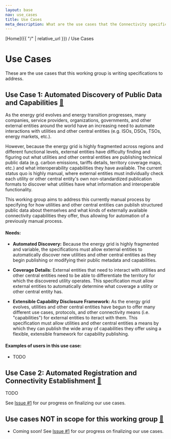 ```yaml
---
layout: base
nav: use_cases
title: Use Cases
meta_description: What are the use cases that the Connectivity specifications this working group is trying to address?
---
```

[Home]({{ "/" | relative_url }}) / Use Cases

# Use Cases

These are the use cases that this working group is writing specifications to address.


## Use Case 1: Automated Discovery of Public Data and Capabilities <a id="automated-dicsovery" href="#automated-dicsovery" class="permalink">🔗</a>

As the energy grid evolves and energy transition progresses, many companies, service providers, organizations, governments, and other external entities around the world have an increasing need to automate interactions with utilities and other central entities (e.g. ISOs, DSOs, TSOs, energy markets, etc.).

However, because the energy grid is highly fragmented across regions and different functional levels, external entities have difficulty finding and figuring out what utilities and other central entities are publishing technical public data (e.g. carbon emissions, tariffs details, territory coverage maps, etc.) and what interoperability capabilities they have available. The current status quo is highly manual, where external entities must individually check each utility or other central entity's own non-standardized publication formats to discover what utilities have what information and interoperable functionality.

This working group aims to address this currently manual process by specifying for how utilities and other central entities can publish structured public data about themselves and what kinds of externally available connectivity capabilities they offer, thus allowing for automation of a previously manual process.

#### Needs:

* **Automated Discovery:**
Because the energy grid is highly fragmented and variable, the specifications must allow external entities to automatically discover new utilities and other central entities as they begin publishing or modifying their public metadata and capabilities.

* **Coverage Details:**
External entities that need to interact with utilities and other central entities need to be able to differentiate the territory for which the discovered utility operates. This specification must allow external entities to automatically determine what coverage a utility or other central entity has.

* **Extensible Capability Disclosure Framework:**
As the energy grid evolves, utilities and other central entities have begun to offer many different use cases, protocols, and other connectivity means (i.e. "capabilities") for external entities to iteract with them. This specification must allow utilities and other central entities a means by which they can publish the wide array of capabilities they offer using a flexible, extensible framework for capability publishing.

#### Examples of users in this use case:

* TODO

## Use Case 2: Automated Registration and Connectivity Establishment <a id="automated-connectivity" href="#automated-connectivity" class="permalink">🔗</a>

TODO

See [Issue #1](https://github.com/carbon-data-specification/Connectivity/issues/1) for our progress on finalizing our use cases.

## Use cases NOT in scope for this working group <a id="not-in-scope" href="#not-in-scope" class="permalink">🔗</a>

* Coming soon! See [Issue #1](https://github.com/carbon-data-specification/Connectivity/issues/1) for our progress on finalizing our use cases.
